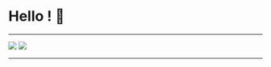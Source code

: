 # Hello ! 👋
**********
![](https://github-readme-stats.vercel.app/api?username=PixelNotix&show_icons=true&bg_color=fff&text_color=23272A&title_color=7289DA&hide_border=true)
![](https://github-readme-stats.vercel.app/api/top-langs/?username=PixelNotix&layout=compact&card_width=250&theme=tokyonight&bg_color=fff&text_color=23272A&title_color=7289DA&hide_border=true&show_icons=true)
**********



<!--
**PixelNotix/PixelNotix** is a ✨ _special_ ✨ repository because its `README.md` (this file) appears on your GitHub profile.

Here are some ideas to get you started:

- 🔭 I’m currently working on ...
- 🌱 I’m currently learning ...
- 👯 I’m looking to collaborate on ...
- 🤔 I’m looking for help with ...
- 💬 Ask me about ...
- 📫 How to reach me: ...
- 😄 Pronouns: ...
- ⚡ Fun fact: ...
-->
